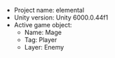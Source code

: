 <!-- UNITY CODE ASSIST INSTRUCTIONS START -->
- Project name: elemental
- Unity version: Unity 6000.0.44f1
- Active game object:
  - Name: Mage
  - Tag: Player
  - Layer: Enemy
<!-- UNITY CODE ASSIST INSTRUCTIONS END -->